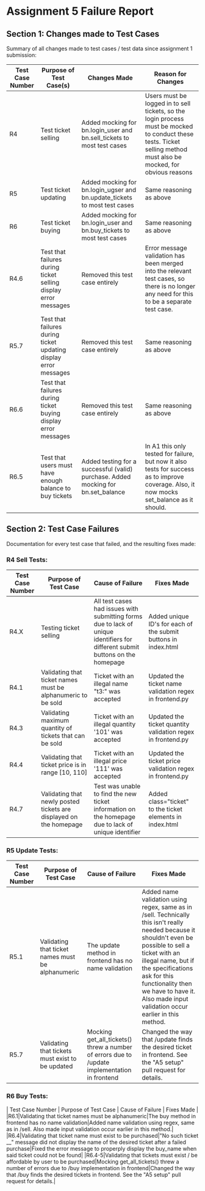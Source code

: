 # Assignment 5 Failure Report

## Section 1: Changes made to Test Cases

Summary of all changes made to test cases / test data since assignment 1 submission:

| Test Case Number 	| Purpose of Test Case(s) | Changes Made   	     | Reason for Changes  	 |
|------------------	|-----------------------  |--------------------- |---------------------- |
|R4|Test ticket selling|Added mocking for bn.login_user and bn.sell_tickets to most test cases|Users must be logged in to sell tickets, so the login process must be mocked to conduct these tests. Ticket selling method must also be mocked, for obvious reasons|
|R5|Test ticket updating|Added mocking for bn.login_ugser and bn.update_tickets to most test cases|Same reasoning as above|
|R6|Test ticket buying|Added mocking for bn.login_user and bn.buy_tickets to most test cases|Same reasoning as above|
|R4.6|Test that failures during ticket selling display error messages|Removed this test case entirely|Error message validation has been merged into the relevant test cases, so there is no longer any need for this to be a separate test case.|
|R5.7|Test that failures during ticket updating display error messages|Removed this test case entirely|Same reasoning as above|
|R6.6|Test that failures during ticket buying display error messages|Removed this test case entirely|Same reasoning as above|
|R6.5|Test that users must have enough balance to buy tickets|Added testing for a successful (valid) purchase. Added mocking for bn.set_balance|In A1 this only tested for failure, but now it also tests for success as to improve coverage. Also, it now mocks set_balance as it should.|

## Section 2: Test Case Failures

Documentation for every test case that failed, and the resulting fixes made:

### R4 Sell Tests:

| Test Case Number 	| Purpose of Test Case 	| Cause of Failure 	| Fixes Made 	|
|------------------	|----------------------	|------------------	|------------	|
|R4.X|Testing ticket selling|All test cases had issues with submitting forms due to lack of unique identifiers for different submit buttons on the homepage|Added unique ID's for each of the submit buttons in index.html|
|R4.1|Validating that ticket names must be alphanumeric to be sold|Ticket with an illegal name "t3:" was accepted|Updated the ticket name validation regex in frontend.py|
|R4.3|Validating maximum quantity of tickets that can be sold|Ticket with an illegal quantity '101' was accepted|Updated the ticket quantity validation regex in frontend.py|
|R4.4|Validating that ticket price is in range [10, 110]|Ticket with an illegal price '111' was accepted|Updated the ticket price validation regex in frontend.py|
|R4.7|Validating that newly posted tickets are displayed on the homepage|Test was unable to find the new ticket information on the homepage due to lack of unique identifier|Added class="ticket" to the ticket elements in index.html|

### R5 Update Tests:
| Test Case Number 	| Purpose of Test Case 	| Cause of Failure 	| Fixes Made 	|
|------------------	|----------------------	|------------------	|------------	|
|R5.1|Validating that ticket names must be alphanumeric|The update method in frontend has no name validation|Added name validation using regex, same as in /sell. Technically this isn't really needed because it shouldn't even be possible to sell a ticket with an illegal name, but if the specifications ask for this functionality then we have to have it. Also made input validation occur earlier in this method.|
|R5.7|Validating that tickets must exist to be updated|Mocking get_all_tickets() threw a number of errors due to /update implementation in frontend|Changed the way that /update finds the desired ticket in frontend. See the "A5 setup" pull request for details.|

### R6 Buy Tests:

| Test Case Number 	| Purpose of Test Case 	| Cause of Failure 	| Fixes Made 	|
|R6.1|Validating that ticket names must be alphanumeric|The buy method in frontend has no name validation|Added name validation using regex, same as in /sell. Also made input validation occur earlier in this method.|
|R6.4|Validating that ticket name must exist to be purchased|"No such ticket __" message did not display the name of the desired ticket after a failed purchase|Fixed the error message to properply display the buy_name when said ticket could not be found|
|R6.4-5|Validating that tickets must exist / be affordable by user to be purchased|Mocking get_all_tickets() threw a number of errors due to /buy implementation in frontend|Changed the way that /buy finds the desired tickets in frontend. See the "A5 setup" pull request for details.|